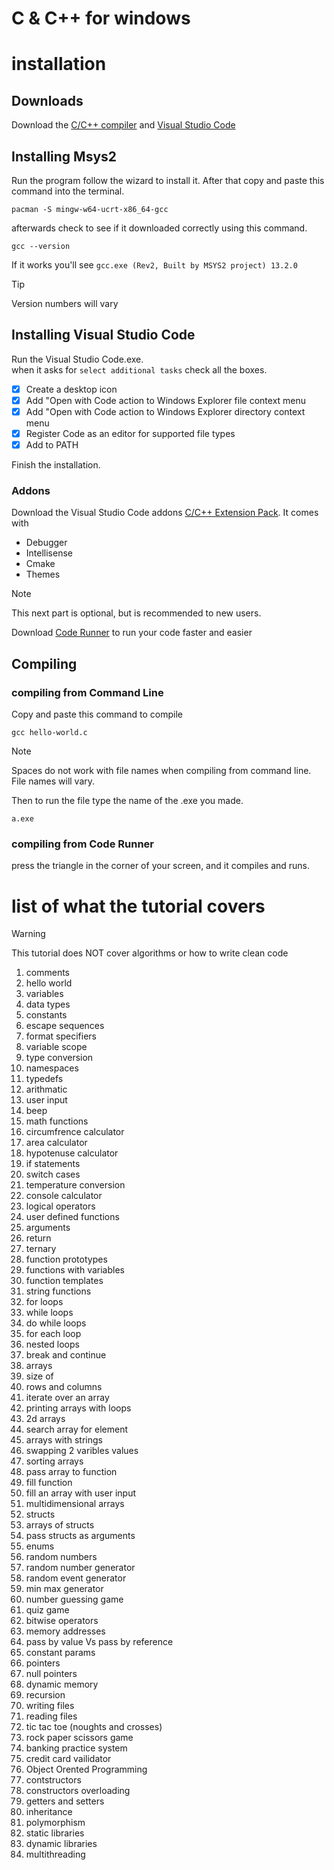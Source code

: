 # C & C++ for windows

# installation
## Downloads
Download the [C/C++ compiler](https://www.msys2.org/) and [Visual Studio Code](https://code.visualstudio.com/download)

## Installing Msys2
Run the program follow the wizard to install it. After that copy and paste this command into the terminal.
```
pacman -S mingw-w64-ucrt-x86_64-gcc
```
afterwards check to see if it downloaded correctly using this command.
```
gcc --version
```
If it works you'll see `gcc.exe (Rev2, Built by MSYS2 project) 13.2.0`

> [!TIP]
> Version numbers will vary

## Installing Visual Studio Code
Run the Visual Studio Code.exe.\
when it asks for `select additional tasks` check all the boxes.

- [x] Create a desktop icon
- [x] Add "Open with Code action to Windows Explorer file context menu
- [x] Add "Open with Code action to Windows Explorer directory context menu
- [x] Register Code as an editor for supported file types
- [x] Add to PATH

Finish the installation.

### Addons
Download the Visual Studio Code addons [C/C++ Extension Pack](https://marketplace.visualstudio.com/items?itemName=ms-vscode.cpptools-extension-pack).
It comes with 
- Debugger
- Intellisense
- Cmake
- Themes

> [!NOTE]
> This next part is optional, but is recommended to new users.

Download [Code Runner](https://marketplace.visualstudio.com/items?itemName=formulahendry.code-runner) to run your code faster and easier

## Compiling

### compiling from Command Line
Copy and paste this command to compile
```
gcc hello-world.c
```
> [!NOTE]
> Spaces do not work with file names when compiling from command line.\
> File names will vary.

Then to run the file type the name of the .exe you made.
```
a.exe
```

### compiling from Code Runner
press the triangle in the corner of your screen, and it compiles and runs.


# list of what the tutorial covers

> [!WARNING]
> This tutorial does NOT cover algorithms or how to write clean code
1. comments
1. hello world
1. variables
1. data types
1. constants
1. escape sequences
1. format specifiers
1. variable scope
1. type conversion
1. namespaces
1. typedefs
1. arithmatic
1. user input
1. beep
1. math functions
1. circumfrence calculator
1. area calculator
1. hypotenuse calculator
1. if statements
1. switch cases
1. temperature conversion
1. console calculator
1. logical operators
1. user defined functions
1. arguments
1. return
1. ternary
1. function prototypes
1. functions with variables
1. function templates
1. string functions
1. for loops
1. while loops
1. do while loops
1. for each loop
1. nested loops
1. break and continue
1. arrays
1. size of
1. rows and columns
1. iterate over an array
1. printing arrays with loops
1. 2d arrays
1. search array for element
1. arrays with strings
1. swapping 2 varibles values
1. sorting arrays
1. pass array to function
1. fill function
1. fill an array with user input
1. multidimensional arrays
1. structs
1. arrays of structs
1. pass structs as arguments
1. enums
1. random numbers
1. random number generator
1. random event generator
1. min max generator
1. number guessing game
1. quiz game
1. bitwise operators
1. memory addresses
1. pass by value Vs pass by reference
1. constant params
1. pointers
1. null pointers
1. dynamic memory
1. recursion
1. writing files
1. reading files
1. tic tac toe (noughts and crosses)
1. rock paper scissors game
1. banking practice system
1. credit card vailidator
1. Object Orented Programming
1. contstructors
1. constructors overloading
1. getters and setters
1. inheritance
1. polymorphism
1. static libraries
1. dynamic libraries
1. multithreading
